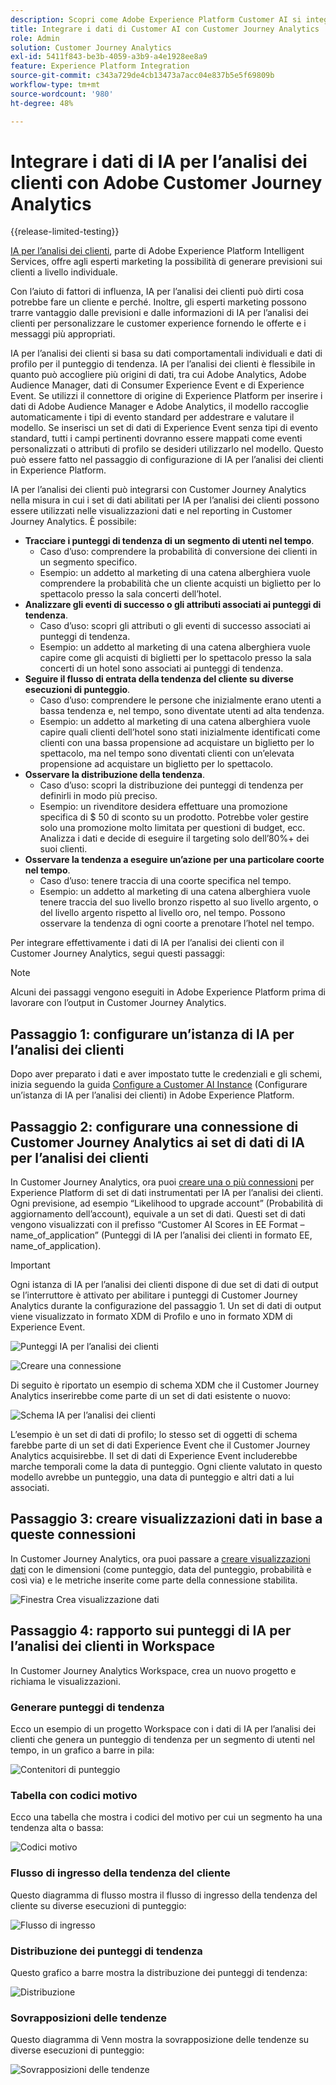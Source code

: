 ```yaml
---
description: Scopri come Adobe Experience Platform Customer AI si integra con Workspace in Customer Journey Analytics.
title: Integrare i dati di Customer AI con Customer Journey Analytics
role: Admin
solution: Customer Journey Analytics
exl-id: 5411f843-be3b-4059-a3b9-a4e1928ee8a9
feature: Experience Platform Integration
source-git-commit: c343a729de4cb13473a7acc04e837b5e5f69809b
workflow-type: tm+mt
source-wordcount: '980'
ht-degree: 48%

---
```


# Integrare i dati di IA per l’analisi dei clienti con Adobe Customer Journey Analytics

{{release-limited-testing}}

[IA per l’analisi dei clienti](https://experienceleague.adobe.com/docs/experience-platform/intelligent-services/customer-ai/overview.html?lang=it), parte di Adobe Experience Platform Intelligent Services, offre agli esperti marketing la possibilità di generare previsioni sui clienti a livello individuale.

Con l’aiuto di fattori di influenza, IA per l’analisi dei clienti può dirti cosa potrebbe fare un cliente e perché. Inoltre, gli esperti marketing possono trarre vantaggio dalle previsioni e dalle informazioni di IA per l’analisi dei clienti per personalizzare le customer experience fornendo le offerte e i messaggi più appropriati.

IA per l’analisi dei clienti si basa su dati comportamentali individuali e dati di profilo per il punteggio di tendenza. IA per l’analisi dei clienti è flessibile in quanto può accogliere più origini di dati, tra cui Adobe Analytics, Adobe Audience Manager, dati di Consumer Experience Event e di Experience Event. Se utilizzi il connettore di origine di Experience Platform per inserire i dati di Adobe Audience Manager e Adobe Analytics, il modello raccoglie automaticamente i tipi di evento standard per addestrare e valutare il modello. Se inserisci un set di dati di Experience Event senza tipi di evento standard, tutti i campi pertinenti dovranno essere mappati come eventi personalizzati o attributi di profilo se desideri utilizzarlo nel modello. Questo può essere fatto nel passaggio di configurazione di IA per l’analisi dei clienti in Experience Platform.

IA per l’analisi dei clienti può integrarsi con Customer Journey Analytics nella misura in cui i set di dati abilitati per IA per l’analisi dei clienti possono essere utilizzati nelle visualizzazioni dati e nel reporting in Customer Journey Analytics. È possibile:

* **Tracciare i punteggi di tendenza di un segmento di utenti nel tempo**.
   * Caso d’uso: comprendere la probabilità di conversione dei clienti in un segmento specifico.
   * Esempio: un addetto al marketing di una catena alberghiera vuole comprendere la probabilità che un cliente acquisti un biglietto per lo spettacolo presso la sala concerti dell’hotel.
* **Analizzare gli eventi di successo o gli attributi associati ai punteggi di tendenza**.
   * Caso d’uso: scopri gli attributi o gli eventi di successo associati ai punteggi di tendenza.
   * Esempio: un addetto al marketing di una catena alberghiera vuole capire come gli acquisti di biglietti per lo spettacolo presso la sala concerti di un hotel sono associati ai punteggi di tendenza.
* **Seguire il flusso di entrata della tendenza del cliente su diverse esecuzioni di punteggio**.
   * Caso d’uso: comprendere le persone che inizialmente erano utenti a bassa tendenza e, nel tempo, sono diventate utenti ad alta tendenza.
   * Esempio: un addetto al marketing di una catena alberghiera vuole capire quali clienti dell’hotel sono stati inizialmente identificati come clienti con una bassa propensione ad acquistare un biglietto per lo spettacolo, ma nel tempo sono diventati clienti con un’elevata propensione ad acquistare un biglietto per lo spettacolo.
* **Osservare la distribuzione della tendenza**.
   * Caso d’uso: scopri la distribuzione dei punteggi di tendenza per definirli in modo più preciso.
   * Esempio: un rivenditore desidera effettuare una promozione specifica di $ 50 di sconto su un prodotto. Potrebbe voler gestire solo una promozione molto limitata per questioni di budget, ecc. Analizza i dati e decide di eseguire il targeting solo dell’80%+ dei suoi clienti.
* **Osservare la tendenza a eseguire un’azione per una particolare coorte nel tempo**.
   * Caso d’uso: tenere traccia di una coorte specifica nel tempo.
   * Esempio: un addetto al marketing di una catena alberghiera vuole tenere traccia del suo livello bronzo rispetto al suo livello argento, o del livello argento rispetto al livello oro, nel tempo. Possono osservare la tendenza di ogni coorte a prenotare l’hotel nel tempo.

Per integrare effettivamente i dati di IA per l’analisi dei clienti con il Customer Journey Analytics, segui questi passaggi:

>[!NOTE]
>
>Alcuni dei passaggi vengono eseguiti in Adobe Experience Platform prima di lavorare con l’output in Customer Journey Analytics.


## Passaggio 1: configurare un’istanza di IA per l’analisi dei clienti

Dopo aver preparato i dati e aver impostato tutte le credenziali e gli schemi, inizia seguendo la guida [Configure a Customer AI Instance](https://experienceleague.adobe.com/docs/experience-platform/intelligent-services/customer-ai/user-guide/configure.html?lang=it) (Configurare un’istanza di IA per l’analisi dei clienti) in Adobe Experience Platform.

## Passaggio 2: configurare una connessione di Customer Journey Analytics ai set di dati di IA per l’analisi dei clienti

In Customer Journey Analytics, ora puoi [creare una o più connessioni](/help/connections/create-connection.md) per Experience Platform di set di dati instrumentati per IA per l’analisi dei clienti. Ogni previsione, ad esempio “Likelihood to upgrade account” (Probabilità di aggiornamento dell’account), equivale a un set di dati. Questi set di dati vengono visualizzati con il prefisso “Customer AI Scores in EE Format – name_of_application” (Punteggi di IA per l’analisi dei clienti in formato EE, name_of_application).

>[!IMPORTANT]
>
>Ogni istanza di IA per l’analisi dei clienti dispone di due set di dati di output se l’interruttore è attivato per abilitare i punteggi di Customer Journey Analytics durante la configurazione del passaggio 1. Un set di dati di output viene visualizzato in formato XDM di Profilo e uno in formato XDM di Experience Event.

![Punteggi IA per l’analisi dei clienti](assets/cai-scores.png)

![Creare una connessione](assets/create-conn.png)

Di seguito è riportato un esempio di schema XDM che il Customer Journey Analytics inserirebbe come parte di un set di dati esistente o nuovo:

![Schema IA per l’analisi dei clienti](assets/cai-schema.png)

L’esempio è un set di dati di profilo; lo stesso set di oggetti di schema farebbe parte di un set di dati Experience Event che il Customer Journey Analytics acquisirebbe. Il set di dati di Experience Event includerebbe marche temporali come la data di punteggio. Ogni cliente valutato in questo modello avrebbe un punteggio, una data di punteggio e altri dati a lui associati.

## Passaggio 3: creare visualizzazioni dati in base a queste connessioni

In Customer Journey Analytics, ora puoi passare a [creare visualizzazioni dati](/help/data-views/create-dataview.md) con le dimensioni (come punteggio, data del punteggio, probabilità e così via) e le metriche inserite come parte della connessione stabilita.

![Finestra Crea visualizzazione dati](assets/create-dataview.png)

## Passaggio 4: rapporto sui punteggi di IA per l’analisi dei clienti in Workspace

In Customer Journey Analytics Workspace, crea un nuovo progetto e richiama le visualizzazioni.

### Generare punteggi di tendenza

Ecco un esempio di un progetto Workspace con i dati di IA per l’analisi dei clienti che genera un punteggio di tendenza per un segmento di utenti nel tempo, in un grafico a barre in pila:

![Contenitori di punteggio](assets/workspace-scores.png)

### Tabella con codici motivo

Ecco una tabella che mostra i codici del motivo per cui un segmento ha una tendenza alta o bassa:

![Codici motivo](assets/reason-codes.png)

### Flusso di ingresso della tendenza del cliente

Questo diagramma di flusso mostra il flusso di ingresso della tendenza del cliente su diverse esecuzioni di punteggio:

![Flusso di ingresso](assets/flow.png)

### Distribuzione dei punteggi di tendenza

Questo grafico a barre mostra la distribuzione dei punteggi di tendenza:

![Distribuzione](assets/distribution.png)

### Sovrapposizioni delle tendenze

Questo diagramma di Venn mostra la sovrapposizione delle tendenze su diverse esecuzioni di punteggio:

![Sovrapposizioni delle tendenze](assets/venn.png)
